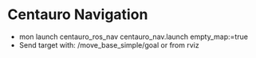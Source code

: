 # Centauro Navigation

- mon launch centauro_ros_nav centauro_nav.launch empty_map:=true
- Send target with: /move_base_simple/goal or from rviz

